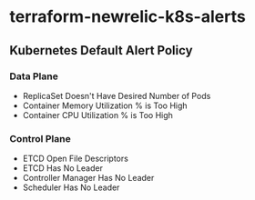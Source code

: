 # terraform-newrelic-k8s-alerts

## Kubernetes Default Alert Policy

### Data Plane

- ReplicaSet Doesn't Have Desired Number of Pods
- Container Memory Utilization % is Too High
- Container CPU Utilization % is Too High

### Control Plane

- ETCD Open File Descriptors
- ETCD Has No Leader
- Controller Manager Has No Leader
- Scheduler Has No Leader